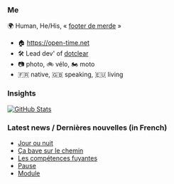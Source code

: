 ### Me

🌍 Human, He/His, « [footer de merde](https://open-time.net/post/2013/07/17/La-veritable-histoire-du-Footer-de-merde-) » 
* 🏠 https://open-time.net 
* 🛠️ Lead dev' of [dotclear](https://git.dotclear.org/dev/dotclear)
* 📷 photo, 🚲 vélo, 🏍️ moto 
* 🇫🇷 native, 🇬🇧 speaking, 🇪🇺 living

### Insights

[![GitHub Stats](https://github-readme-stats-sigma-five.vercel.app/api?username=franck-paul)](https://github.com/franck-paul)

### Latest news / Dernières nouvelles (in French)

<!-- BLOG-POST-LIST:START -->
- [Jour ou nuit](https://open-time.net/post/2024/04/01/Jour-ou-nuit)
- [Ça bave sur le chemin](https://open-time.net/post/2024/03/31/Ca-bave-sur-le-chemin)
- [Les compétences fuyantes](https://open-time.net/post/2024/03/30/Les-competences-fuyantes)
- [Pause](https://open-time.net/post/2024/03/29/Pause)
- [Module](https://open-time.net/post/2024/03/28/Module)
<!-- BLOG-POST-LIST:END -->
